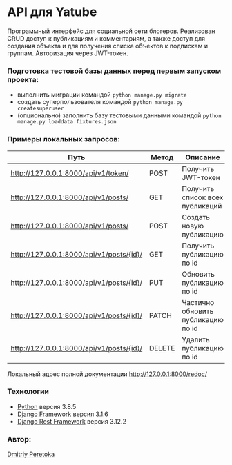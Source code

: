 # API для Yatube
Программный интерфейс для социальной сети блогеров. Реализован CRUD доступ к публикациям и комментариям, а также доступ для создания объекта и для получения списка объектов к подпискам и группам. Авторизация через JWT-токен. 

### Подготовка тестовой базы данных перед первым запуском проекта:
* выполнить миграции командой `python manage.py migrate`
* создать суперпользователя командой `python manage.py createsuperuser`
* (опционально) заполнить базу тестовыми данными командой `python manage.py loaddata fixtures.json`

### Примеры локальных запросов:
| Путь  | Метод | Описание |
| ------- | ---------| ---------|
| http://127.0.0.1:8000/api/v1/token/ | POST | Получить JWT-токен |
| http://127.0.0.1:8000/api/v1/posts/ | GET | Получить список всех публикаций |
| http://127.0.0.1:8000/api/v1/posts/ | POST | Создать новую публикацию |
| http://127.0.0.1:8000/api/v1/posts/{id}/ | GET | Получить публикацию по id |
| http://127.0.0.1:8000/api/v1/posts/{id}/ | PUT | Обновить публикацию по id |
| http://127.0.0.1:8000/api/v1/posts/{id}/ | PATCH | Частично обновить публикацию по id |
| http://127.0.0.1:8000/api/v1/posts/{id}/ | DELETE | Удалить публикацию по id |

Локальный адрес полной документации http://127.0.0.1:8000/redoc/

### Технологии
* [Python](https://www.python.org/) версия 3.8.5
* [Django Framework](https://www.djangoproject.com/) версия 3.1.6
* [Django Rest Framework](https://www.django-rest-framework.org/) версия 3.12.2

### Автор:
[Dmitriy Peretoka](https://github.com/dmitriyperetoka)
